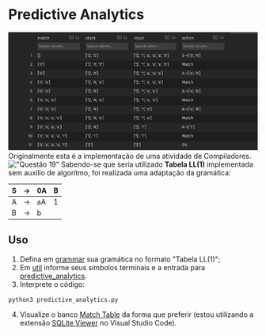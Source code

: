# Predictive Analytics
!["Resultado de uma análise preditiva"](./img/Print%20de%20Match%20Table.png)
Originalmente esta é a implementação de uma atividade de Compiladores.
!["Questão 19"](./img/Quest%C3%A3o%2019.png)
Sabendo-se que seria utilizado **Tabela LL(1)** implementada sem auxílio de algoritmo, foi realizada uma adaptação da gramática:

| S | -> | 0A | B |
| - | -- | -- | - |
| A | -> | aA | 1 |
| B | -> | b |

## Uso
1. Defina em [grammar](./grammar.py) sua gramática no formato "Tabela LL(1)";
2. Em [util](./util.py) informe seus símbolos terminais e a entrada para [predictive_analytics](./predictive_analytics.py).
3. Interprete o código:
```
python3 predictive_analytics.py
```
4. Visualize o banco [Match Table](./Match%20Table) da forma que preferir (estou utilizando a extensão [SQLite Viewer](https://marketplace.visualstudio.com/items?itemName=qwtel.sqlite-viewer) no Visual Studio Code).